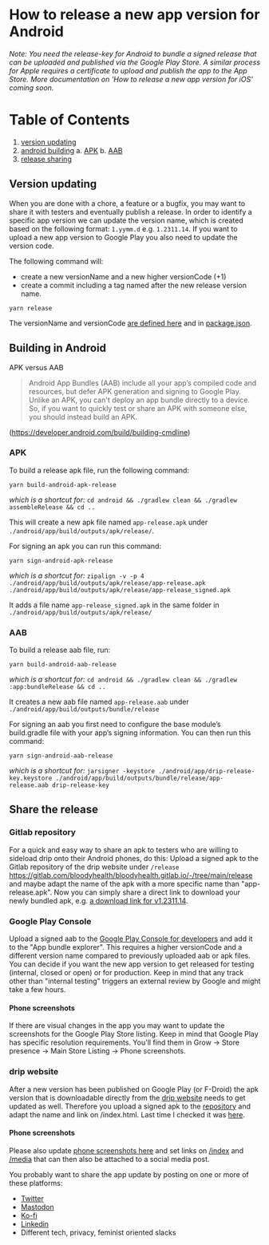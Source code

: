 # How to release a new app version for Android

_Note: You need the release-key for Android to bundle a signed release that can be uploaded and published via the Google Play Store. A similar process for Apple requires a certificate to upload and publish the app to the App Store. More documentation on 'How to release a new app version for iOS' coming soon._

# Table of Contents

1. [version updating](#Version-updating)
2. [android building](#Building-in-Android)
   a. [APK](#APK)
   b. [AAB](#AAB)
3. [release sharing](#Share-the-release)

## Version updating

When you are done with a chore, a feature or a bugfix, you may want to share it with testers and eventually publish a release. In order to identify a specific app version we can update the version name, which is created based on the following format: `1.yymm.d` e.g. `1.2311.14`. If you want to upload a new app version to Google Play you also need to update the version code.

The following command will:

- create a new versionName and a new higher versionCode (+1)
- create a commit including a tag named after the new release version name.

```
yarn release
```

The versionName and versionCode [are defined here](https://gitlab.com/bloodyhealth/drip/-/blob/5401789c46f4a02915ab900ef284581be420451c/android/app/build.gradle#L137-138) and in [package.json](https://gitlab.com/bloodyhealth/drip/-/blob/5401789c46f4a02915ab900ef284581be420451c/package.json#L3).

## Building in Android

APK versus AAB

> Android App Bundles (AAB) include all your app’s compiled code and resources, but defer APK generation and signing to Google Play. Unlike an APK, you can't deploy an app bundle directly to a device. So, if you want to quickly test or share an APK with someone else, you should instead build an APK.

(https://developer.android.com/build/building-cmdline)

### APK

To build a release apk file, run the following command:

```
yarn build-android-apk-release
```

_which is a shortcut for:_ `cd android && ./gradlew clean && ./gradlew assembleRelease && cd ..`

This will create a new apk file named `app-release.apk` under `./android/app/build/outputs/apk/release/`.

For signing an apk you can run this command:

```
yarn sign-android-apk-release
```

_which is a shortcut for:_ `zipalign -v -p 4 ./android/app/build/outputs/apk/release/app-release.apk ./android/app/build/outputs/apk/release/app-release_signed.apk`

It adds a file name `app-release_signed.apk` in the same folder in `./android/app/build/outputs/apk/release/`

### AAB

To build a release aab file, run:

```
yarn build-android-aab-release
```

_which is a shortcut for:_ `cd android && ./gradlew clean && ./gradlew :app:bundleRelease && cd ..`

It creates a new aab file named `app-release.aab` under `./android/app/build/outputs/bundle/release`

For signing an aab you first need to configure the base module’s build.gradle file with your app’s signing information. You can then run this command:

```
yarn sign-android-aab-release
```

_which is a shortcut for:_ `jarsigner -keystore ./android/app/drip-release-key.keystore ./android/app/build/outputs/bundle/release/app-release.aab drip-release-key`

## Share the release

### Gitlab repository

For a quick and easy way to share an apk to testers who are willing to sideload drip onto their Android phones, do this: Upload a signed apk to the Gitlab repository of the drip website under `/release` https://gitlab.com/bloodyhealth/bloodyhealth.gitlab.io/-/tree/main/release and maybe adapt the name of the apk with a more specific name than "app-release.apk". Now you can simply share a direct link to download your newly bundled apk, e.g. [a download link for v1.2311.14](https://gitlab.com/bloodyhealth/bloodyhealth.gitlab.io/-/blob/main/release/v1.2311.14.apk).

### Google Play Console

Upload a signed aab to the [Google Play Console for developers](https://play.google.com/console/) and add it to the "App bundle explorer". This requires a higher versionCode and a different version name compared to previously uploaded aab or apk files.
You can decide if you want the new app version to get released for testing (internal, closed or open) or for production. Keep in mind that any track other than "internal testing" triggers an external review by Google and might take a few hours.

#### Phone screenshots

If there are visual changes in the app you may want to update the screenshots for the Google Play Store listing. Keep in mind that Google Play has specific resolution requirements. You'll find them in Grow -> Store presence -> Main Store Listing -> Phone screenshots.

### drip website

After a new version has been published on Google Play (or F-Droid) the apk version that is downloadable directly from the [drip website](https://dripapp.org) needs to get updated as well. Therefore you upload a signed apk to the [repository](https://gitlab.com/bloodyhealth/bloodyhealth.gitlab.io/-/merge_requests/new) and adapt the name and link on /index.html.
Last time I checked it was [here](f3da9776b1943ffa32458e74ef86eeca98c1891c/index.html#L114).

#### Phone screenshots

Please also update [phone screenshots here](https://gitlab.com/bloodyhealth/bloodyhealth.gitlab.io/-/tree/main/assets) and set links on [/index](https://gitlab.com/bloodyhealth/bloodyhealth.gitlab.io/-/blob/f3da9776b1943ffa32458e74ef86eeca98c1891c/index.html#L47) and [/media](https://gitlab.com/bloodyhealth/bloodyhealth.gitlab.io/-/blob/c7f999bb7ad736345321537cbffa3f4c24eeee6d/media.html#L33) that can then also be attached to a social media post.

You probably want to share the app update by posting on one or more of these platforms:

- [Twitter](twitter.com/dripberlin)
- [Mastodon](mastodon.social/@dripapp)
- [Ko-fi](https://ko-fi.com/dripapp)
- [Linkedin](https://www.linkedin.com/company/34899684/)
- Different tech, privacy, feminist oriented slacks
